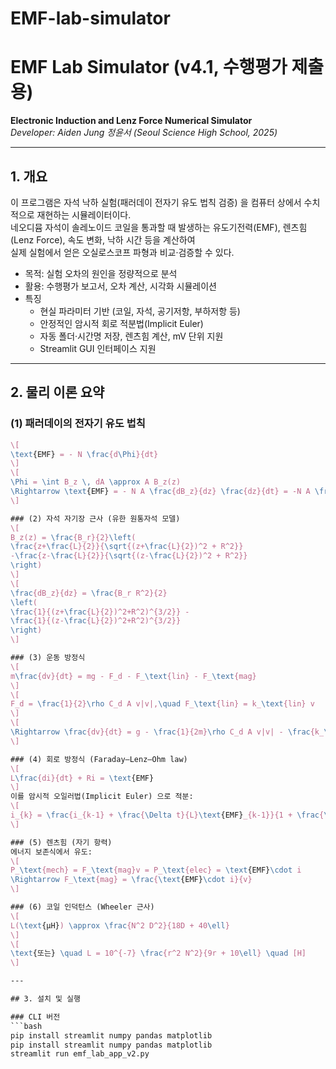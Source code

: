 # EMF-lab-simulator

# EMF Lab Simulator (v4.1, 수행평가 제출용)
**Electronic Induction and Lenz Force Numerical Simulator**  
*Developer: Aiden Jung 정윤서 (Seoul Science High School, 2025)*

---

## 1. 개요

이 프로그램은 자석 낙하 실험(패러데이 전자기 유도 법칙 검증) 을 컴퓨터 상에서 수치적으로 재현하는 시뮬레이터이다.  
네오디뮴 자석이 솔레노이드 코일을 통과할 때 발생하는 유도기전력(EMF), 렌츠힘(Lenz Force), 속도 변화, 낙하 시간 등을 계산하여  
실제 실험에서 얻은 오실로스코프 파형과 비교·검증할 수 있다.

- 목적: 실험 오차의 원인을 정량적으로 분석  
- 활용: 수행평가 보고서, 오차 계산, 시각화 시뮬레이션  
- 특징
  - 현실 파라미터 기반 (코일, 자석, 공기저항, 부하저항 등)
  - 안정적인 암시적 회로 적분법(Implicit Euler)
  - 자동 폴더·시간명 저장, 렌츠힘 계산, mV 단위 지원
  - Streamlit GUI 인터페이스 지원

---

## 2. 물리 이론 요약

### (1) 패러데이의 전자기 유도 법칙
```latex
\[
\text{EMF} = - N \frac{d\Phi}{dt}
\]
\[
\Phi = \int B_z \, dA \approx A B_z(z)
\Rightarrow \text{EMF} = - N A \frac{dB_z}{dz} \frac{dz}{dt} = -N A \frac{dB_z}{dz} v
\]

### (2) 자석 자기장 근사 (유한 원통자석 모델)
\[
B_z(z) = \frac{B_r}{2}\left(
\frac{z+\frac{L}{2}}{\sqrt{(z+\frac{L}{2})^2 + R^2}}
-\frac{z-\frac{L}{2}}{\sqrt{(z-\frac{L}{2})^2 + R^2}}
\right)
\]
\[
\frac{dB_z}{dz} = \frac{B_r R^2}{2}
\left(
\frac{1}{(z+\frac{L}{2})^2+R^2)^{3/2}} - 
\frac{1}{(z-\frac{L}{2})^2+R^2)^{3/2}}
\right)
\]

### (3) 운동 방정식
\[
m\frac{dv}{dt} = mg - F_d - F_\text{lin} - F_\text{mag}
\]
\[
F_d = \frac{1}{2}\rho C_d A v|v|,\quad F_\text{lin} = k_\text{lin} v
\]
\[
\Rightarrow \frac{dv}{dt} = g - \frac{1}{2m}\rho C_d A v|v| - \frac{k_\text{lin}}{m}v - \frac{F_\text{mag}}{m}
\]

### (4) 회로 방정식 (Faraday–Lenz–Ohm law)
\[
L\frac{di}{dt} + Ri = \text{EMF}
\]
이를 암시적 오일러법(Implicit Euler) 으로 적분:
\[
i_{k} = \frac{i_{k-1} + \frac{\Delta t}{L}\text{EMF}_{k-1}}{1 + \frac{\Delta t}{L}R_\text{tot}}
\]

### (5) 렌츠힘 (자기 항력)
에너지 보존식에서 유도:
\[
P_\text{mech} = F_\text{mag}v = P_\text{elec} = \text{EMF}\cdot i
\Rightarrow F_\text{mag} = \frac{\text{EMF}\cdot i}{v}
\]

### (6) 코일 인덕턴스 (Wheeler 근사)
\[
L(\text{μH}) \approx \frac{N^2 D^2}{18D + 40\ell}
\]
\[
\text{또는} \quad L = 10^{-7} \frac{r^2 N^2}{9r + 10\ell} \quad [H]
\]

---

## 3. 설치 및 실행

### CLI 버전
```bash
pip install streamlit numpy pandas matplotlib
pip install streamlit numpy pandas matplotlib
streamlit run emf_lab_app_v2.py
